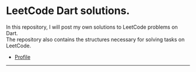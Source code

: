 # LeetCode Dart solutions.

In this repository, I will post my own solutions to LeetCode problems on Dart.<br>
The repository also contains the structures necessary for solving tasks on LeetCode.

- [Profile](https://leetcode.com/Nomoke/)

---

